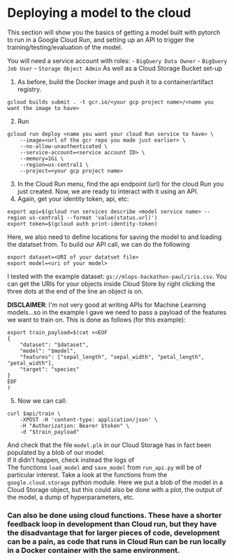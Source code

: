 # Deploying a model to the cloud

This section will show you the basics of getting a model built with pytorch to run in a Google Cloud Run, and setting up an API to trigger the training/testing/evaluation of the model.

You will need a service account with roles:
    - `BigQuery Data Owner`
    - `BigQuery Job User`
    - `Storage Object Admin`
As well as a Cloud Storage Bucket set-up
1. As before, build the Docker image and push it to a container/artifact registry.
```
gcloud builds submit . -t gcr.io/<your gcp project name>/<name you want the image to have>
```
2. Run
```
gcloud run deploy <name you want your cloud Run service to have> \
    --image=<url of the gcr repo you made just earlier> \
    --no-allow-unauthenticated \
    --service-account=<service account ID> \
    --memory=1Gi \
    --region=us-central1 \
    --project=<your gcp project name>
```

<!---
my own one when testing looks like this
gcloud run deploy model-v1 \
    --image=gcr.io/hackathon-instance-paul/model-v1 \
    --no-allow-unauthenticated \
    --service-account=mlops-paul-io@hackathon-instance-paul.iam.gserviceaccount.com  \
    --memory=1Gi \
    --region=us-central1 \
    --project=hackathon-instance-paul
-->


3. In the Cloud Run menu, find the api endpoint (url) for the cloud Run you just created. Now, we are ready to interact with it using an API.
4. Again, get your identity token, api, etc:
```
export api=$(gcloud run services describe <model service name> --region us-central1 --format 'value(status.url)')
export token=$(gcloud auth print-identity-token)
```
Here, we also need to define locations for saving the model to and loading the datatset from. To build our API call, we can do the following
```
export dataset=<URI of your datatset file>
export model=<uri of your model>
```
I tested with the example dataset: `gs://mlops-hackathon-paul/iris.csv`. You can get the URIs for your objects inside Cloud Store by right clicking the three dots at the end of the line an object is on.

**DISCLAIMER**: I'm not very good at writing APIs for Machine Learning models...so in the example I gave we need to pass a payload of the features we want to train on. This is done as follows (for this example):
```
export train_payload=$(cat <<EOF
{
    "dataset": "$dataset",
    "model": "$model",
    "features": ["sepal_length", "sepal_width", "petal_length", "petal_width"],
    "target": "species"
}
EOF
)
```
5. Now we can call:
```
curl $api/train \
    -XPOST -H 'content-type: application/json' \
    -H "Authorization: Bearer $token" \
    -d "$train_payload"
```
And check that the file `model.plk` in our Cloud Storage has in fact been populated by a blob of our model.<br>
If it didn't happen, check instead the logs of
<br>
The functions `load_model` and `save_model` from `run_api.py` will be of particular interest. Take a look at the functions from the `google.cloud.storage` python module. Here we put a blob of the model in a Cloud Storage object, but this could also be done with a plot, the output of the model, a dump of hyperparameters, etc.

### Can also be done using cloud functions. These have a shorter feedback loop in development than Cloud run, but they have the disadvantage that for larger pieces of code, development can be a pain, as code that runs in Cloud Run can be run locally in a Docker container with the same environment.